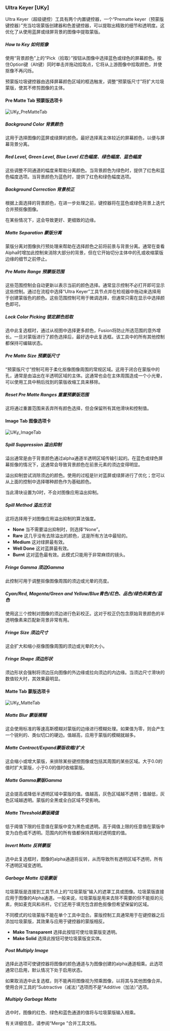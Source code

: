 ### Ultra Keyer [UKy]

Ultra Keyer（超级键控）工具有两个内置键控器，一个“Prematte keyer（预蒙版键控器）”充当垃圾蒙版创建器和色差键控器，可以提取出精致的细节和透明度。这优化了从使用蓝屏或绿屏背景的图像中提取蒙版。

##### How to Key 如何抠像

使用“背景颜色”上的“Pick（拾取）”按钮从图像中选择蓝色或绿色的屏幕颜色。按住Option键（Alt键）同时单击并拖动拾取点，它将从上游图像中拾取颜色，并使抠像不再闪烁。

预蒙版垃圾键控器由选择屏幕颜色区域的框选触发，调整“预蒙版尺寸”将扩大垃圾蒙版，使其不修剪图像的主体。

#### Pre Matte Tab 预蒙版选项卡

![UKy_PreMatteTab](images/UKy_PreMatteTab.png)

##### Background Color 背景颜色

这用于选择图像的蓝屏或绿屏的颜色。最好选择离主体较近的屏幕颜色，以便与屏幕背景分离。

##### Red Level, Green Level, Blue Level 红色幅度、绿色幅度、蓝色幅度

这些调整不同通道的幅度来帮助分离颜色。当背景颜色为绿色时，提供了红色和蓝色幅度选项。当背景颜色为蓝色时，提供了红色和绿色幅度选项。

##### Background Correction 背景校正

根据上面选择的背景颜色，在进一步处理之前，键控器将在蓝色或绿色背景上迭代合并预抠像图像。

在某些情况下，这会导致更好、更细致的边缘。

##### Matte Separation 蒙版分离

蒙版分离对图像执行预处理来帮助在选择颜色之前将前景与背景分离。通常在查看Alpha时增加此控制来消除大部分的背景，但在它开始切分主体中的孔或收缩蒙版边缘的细节之前停止。

##### Pre Matte Range 预蒙版范围

这些范围控制会自动更新以表示当前的颜色选择。通常显示控制不必打开即可显示这些控制。通过在流程中选择“Ultra Keyer”工具节点并在检视器中拖动来选择用于创建蒙版色的颜色。这些范围控制可用于微调选择，但通常只需在显示中选择颜色即可。

##### Lock Color Picking 锁定颜色拾取

选中此复选框时，通过从视图中选择更多颜色，Fusion将防止所选范围的意外增长。一旦对蒙版进行了颜色选择后，最好选中此复选框。该工具中的所有其他控制都保持可编辑状态。

##### Pre Matte Size 预蒙版尺寸

“预蒙版尺寸”控制可用于柔化抠像图像周围的常规区域。这用于闭合在蒙版中的孔，通常是由溢出在半透明区域的主体。这通常也会在主体周围造成一个小光晕，可以使用工具中稍后找到的蒙版收缩工具来移除。

##### Reset Pre Matte Ranges 重置预蒙版范围

这将通过重置范围来丢弃所有颜色选择，但会保留所有其他滑块和控制值。

#### Image Tab 图像选项卡

![UKy_ImageTab](images/UKy_ImageTab.png)

##### Spill Suppression 溢出抑制

溢出通常是由于背景颜色通过alpha通道半透明区域传输引起的。在蓝色或绿色屏幕抠像的情况下，这通常会导致背景颜色在前景元素的须边变得明显。

溢出抑制尝试消除须边的颜色。使用的过程是针对蓝屏或绿屏进行了优化；您可以从上面的控制中选择哪种颜色作为基础颜色。

当此滑块设置为0时，不会对图像应用溢出抑制。

##### Spill Method 溢出方法

这将选择用于对图像应用溢出抑制的算法强度。

- **None**
  当不需要溢出抑制时，则选择“None”。
- **Rare**
  这几乎没有去除溢出的颜色，这是所有方法中最轻的。
- **Medium**
  这对绿屏最有效。
- **Well Done**
  这对蓝屏最有效。
- **Burnt**
  这对蓝色最有效。此模式只能用于非常麻烦的镜头。

##### Fringe Gamma 须边Gamma

此控制可用于调整抠像图像周围的须边或光晕的亮度。

##### Cyan/Red, Magenta/Green and Yellow/Blue青色/红色、品色/绿色和黄色/蓝色

使用这三个控制对图像的须边进行色彩校正。这对于校正仍包含原始背景颜色的半透明像素来匹配新背景非常有用。

##### Fringe Size 须边尺寸

这会扩大和缩小抠像图像周围的须边或光晕的大小。

##### Fringe Shape 须边形状

须边形状会强制将须边压向图像的外边缘或拉向须边的内边缘。当须边尺寸滑块的数值较大时，其效果最明显。

#### Matte Tab 蒙版选项卡

![UKy_MatteTab](images/UKy_MatteTab.png)

##### Matte Blur 蒙版模糊

这会使用标准的等速高斯模糊对蒙版的边缘进行模糊处理。如果值为零，则会产生一个锐利的、类似切口的硬边。值越高，应用于蒙版的模糊就越多。

##### Matte  Contract/Expand蒙版收缩/扩大

这会缩小或增大蒙版，来排除某些键控图像或包括其周围的某些区域。大于0.0的值时扩大蒙版，小于0.0的值时收缩蒙版。

##### Matte Gamma蒙版Gamma

这会提高或降低半透明区域中蒙版的值。值越高，灰色区域越不透明；值越低，灰色区域越透明。蒙版的全黑或全白区域不受影响。

##### Matte Threshold蒙版阈值

低于阈值下限的任意值在蒙版中变为黑色或透明。高于阈值上限的任意值在蒙版中变为白色或不透明。范围内的所有值都保持其相对透明度的值。

##### Invert Matte 反转蒙版

选中此复选框时，图像的alpha通道将反转，从而导致所有透明区域不透明，所有不透明区域变透明。

##### Garbage Matte 垃圾蒙版

垃圾蒙版是连接到工具节点上的“垃圾蒙版”输入的遮罩工具或图像。垃圾蒙版直接应用于图像的Alpha通道。一般来说，垃圾蒙版是用来去除不需要的但不能抠的元素，例如麦克风和吊杆。它们还用于填充包含颜色抠像但希望保留的区域。

不同模式的垃圾蒙版不能在单个工具中混合。蒙版控制工具通常用于在键控器之后添加垃圾蒙版，其效果与应用于键控器的蒙版相反。

- **Make Transparent**
  选择此按钮可使垃圾蒙版变透明。
- **Make Solid**
  选择此按钮可使垃圾蒙版变实体。

##### Post Multiply Image

选择此选项可使键控器将图像的颜色通道与为图像创建的alpha通道相乘。此选项通常已启用，默认情况下处于启用状态。

如果取消选中此复选框，则不能再将图像视为预乘图像，以将其与其他图像合并。使用合并工具的“Subtractive（减法）”选项而不是“Additive（加法）”选项。

##### Multiply Garbage Matte

选中时，图像的红色、绿色和蓝色通道的值将与垃圾蒙版输入相乘。

有关详细信息，请参阅“Merge ”合并工具文档。